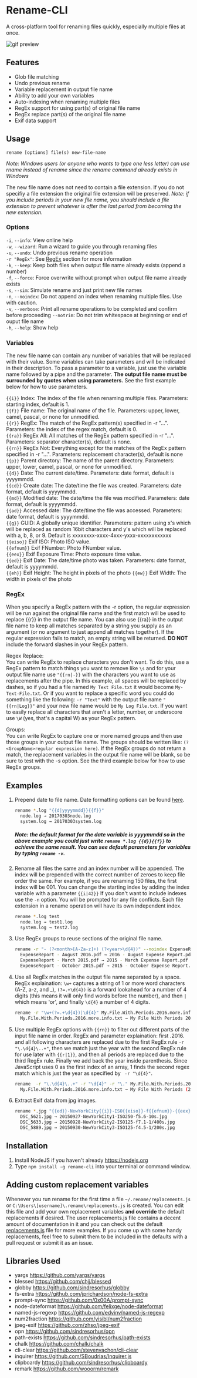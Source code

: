 # Rename-CLI
A cross-platform tool for renaming files quickly, especially multiple files at once.

![gif preview](images/rename.gif)

## Features
- Glob file matching
- Undo previous rename
- Variable replacement in output file name
- Ability to add your own variables
- Auto-indexing when renaming multiple files
- RegEx support for using part(s) of original file name
- RegEx replace part(s) of the original file name
- Exif data support

## Usage
```rename [options] file(s) new-file-name```

*Note: Windows users (or anyone who wants to type one less letter) can use rname instead of rename since the rename command already exists in Windows*

The new file name does not need to contain a file extension. If you do not specifiy a file extension the original file extension will be preserved. *Note: if you include periods in your new file name, you should include a file extension to prevent whatever is after the last period from becoming the new extension.*

### Options
 ```-i```, ```--info```: View online help    
 ```-w```, ```--wizard```: Run a wizard to guide you through renaming files    
 ```-u```, ```--undo```: Undo previous rename operation    
 ```-r "RegEx"```: See [RegEx](#regex) section for more information    
 ```-k```, ```--keep```: Keep both files when output file name already exists (append a number)    
 ```-f```, ```--force```: Force overwrite without prompt when output file name already exists    
 ```-s```, ```--sim```: Simulate rename and just print new file names    
 ```-n```, ```--noindex```: Do not append an index when renaming multiple files. Use with caution.    
 ```-v```, ```--verbose```: Print all rename operations to be completed and confirm before proceeding
 ```--notrim```: Do not trim whitespace at beginning or end of ouput file name    
 ```-h```, ```--help```: Show help

### Variables
The new file name can contain any number of variables that will be replaced with their value. Some variables can take parameters and will be indicated in their description. To pass a parameter to a variable, just use the variable name followed by a pipe and the parameter. **The output file name must be surrounded by quotes when using parameters.** See the first example below for how to use parameters.    

 ```{{i}}``` Index: The index of the file when renaming multiple files. Parameters: starting index, default is 1.    
 ```{{f}}``` File name: The original name of the file. Parameters: upper, lower, camel, pascal, or none for unmodified.    
 ```{{r}}``` RegEx: The match of the RegEx pattern(s) specified in -r "...". Parameters: the index of the regex match, default is 0.    
 ```{{ra}}``` RegEx All: All matches of the RegEx pattern specified in -r "...". Parameters: separator character(s), default is none.  
 ```{{rn}}``` RegEx Not: Everything except for the matches of the RegEx pattern specified in -r "...". Parameters: replacement character(s), default is none    
 ```{{p}}``` Parent directory: The name of the parent directory. Parameters: upper, lower, camel, pascal, or none for unmodified.    
 ```{{d}}``` Date: The current date/time. Parameters: date format, default is yyyymmdd.    
 ```{{cd}}``` Create date: The date/time the file was created. Parameters: date format, default is yyyymmdd.    
 ```{{md}}``` Modified date: The date/time the file was modified. Parameters: date format, default is yyyymmdd.    
 ```{{ad}}``` Accessed date: The date/time the file was accessed. Parameters: date format, default is yyyymmdd.    
 ```{{g}}``` GUID: A globally unique identifier. Parameters: pattern using x's which will be replaced as random 16bit characters and y's which will be replaced with a, b, 8, or 9. Default is xxxxxxxx-xxxx-4xxx-yxxx-xxxxxxxxxxxx    
 ```{{eiso}}``` Exif ISO: Photo ISO value.    
 ```{{efnum}}``` Exif FNumber: Photo FNumber value.    
 ```{{eex}}``` Exif Exposure Time: Photo exposure time value.    
 ```{{ed}}``` Exif Date: The date/time photo was taken. Parameters: date format, default is yyyymmdd.    
 ```{{eh}}``` Exif Height: The height in pixels of the photo
 ```{{ew}}``` Exif Width: The width in pixels of the photo

### RegEx
When you specify a RegEx pattern with the -r option, the regular expression will be run against the original file name and the first match will be used to replace {{r}} in the output file name. You can also use {{ra}} in the output file name to keep all matches separated by a string you supply as an argument (or no argument to just append all matches together). If the regular expression fails to match, an empty string will be returned. **DO NOT** include the forward slashes in your RegEx pattern.

 Regex Replace:    
 You can write RegEx to replace characters you don't want. To do this, use a RegEx pattern to match things you want to remove like ```\s``` and for your output file name use ```"{{rn|-}}``` with the characters you want to use as replacements after the pipe.  In this example, all spaces will be replaced by dashes, so if you had a file named ```My Text File.txt``` it would become ```My-Text-File.txt```. Or if you want to replace a specific word you could do something like the following: ```-r "Text"``` with the output file name ```"{{rn|Log}}"``` and your new file name would be ```My Log File.txt```. If you want to easily replace all characters that aren't a letter, number, or underscore use ```\W``` (yes, that's a capital W) as your RegEx pattern.

 Groups:    
 You can write RegEx to capture one or more named groups and then use those groups in your output file name. The groups should be written like: ```(?<GroupName>regular expression here)```. If the RegEx groups do not return a match, the replacement variables in the output file name will be blank, so be sure to test with the -s option. See the third example below for how to use RegEx groups.

## Examples

1. Prepend date to file name. Date formatting options can be found [here](https://github.com/felixge/node-dateformat#mask-options).

    ```sh
    rename *.log "{{d|yyyymmdd}}{{f}}"
      node.log → 20170303node.log
      system.log → 20170303system.log
    ```
    ##### *Note: the default format for the date variable is yyyymmdd so in the above example you could just write ```rename *.log {{d}}{{f}}``` to achieve the same result. You can see default parameters for variables by typing ```rename -v```.*

1. Rename all files the same and an index number will be appended. The index will be prepended with the correct number of zeroes to keep file order the same. For example, if you are renaming 150 files, the first index will be 001. You can change the starting index by adding the index variable with a parameter ```{{i|42}}``` If you don't want to include indexes use the ```-n``` option. You will be prompted for any file conflicts. Each file extension in a rename operation will have its own independent index.

    ```sh
    rename *.log test
      node.log → test1.log
      system.log → test2.log
    ```

1. Use RegEx groups to reuse sections of the original file name.

    ```sh
    rename -r "- (?<month>[A-Za-z]+) (?<year>\d{4})" --noindex ExpenseReport*.pdf "{{year}} - {{month}} Expense Report"
      ExpenseReport - August 2016.pdf → 2016 - August Expense Report.pdf
      ExpenseReport - March 2015.pdf → 2015 - March Expense Report.pdf
      ExpenseReport - October 2015.pdf → 2015 - October Expense Report.pdf
    ```

1. Use all RegEx matches in the output file name separated by a space. RegEx explaination: ```\w+``` captures a string of 1 or more word characters (A-Z, a-z, and _), ```(?=.+\d{4})``` is a forward lookahead for a number of 4 digits (this means it will only find words before the number), and then ```|``` which means 'or', and finally ```\d{4}``` a number of 4 digits.

    ```sh
    rename -r "\w+(?=.+\d{4})|\d{4}" My.File.With.Periods.2016.more.info.txt "{{ra| }}"
      My.File.With.Periods.2016.more.info.txt → My File With Periods 2016.txt
    ```

1. Use multiple RegEx options with `{{rn}}` to filter out different parts of the input file name in order. RegEx and parameter explaination: first .2016. and all following characters are replaced due to the first RegEx rule `-r "\.\d{4}\..+"`, then we match just the year with the second RegEx rule for use later with `{{r|1}}`, and then all periods are replaced due to the third RegEx rule. Finally we add back the year inside parenthesis. Since JavaScript uses 0 as the first index of an array, 1 finds the second regex match which is just the year as specified by ` -r "\d{4}"`.

    ```sh
    rename  -r "\.\d{4}\..+" -r "\d{4}" -r "\." My.File.With.Periods.2016.more.info.txt "{{rn| }}({{r|1}})"
      My.File.With.Periods.2016.more.info.txt → My File With Periods (2016).txt
    ```

1. Extract Exif data from jpg images.

    ```sh
    rename *.jpg "{{ed}}-NewYorkCity{{i}}-ISO{{eiso}}-f{{efnum}}-{{eex}}s"
      DSC_5621.jpg → 20150927-NewYorkCity1-ISO250-f5.6-10s.jpg
      DSC_5633.jpg → 20150928-NewYorkCity2-ISO125-f7.1-1/400s.jpg
      DSC_5889.jpg → 20150930-NewYorkCity3-ISO125-f4.5-1/200s.jpg
    ```

## Installation
1. Install NodeJS if you haven't already https://nodejs.org
1. Type `npm install -g rename-cli` into your terminal or command window.

## Adding custom replacement variables
Whenever you run rename for the first time a file ```~/.rename/replacements.js``` or ```C:\Users\[username]\.rename\replacements.js``` is created. You can edit this file and add your own replacement variables **and override** the default replacements if desired. The user replacements.js file contains a decent amount of documentation in it and you can check out the default [replacements.js](lib/replacements.js) file for more examples. If you come up with some handy replacements, feel free to submit them to be included in the defaults with a pull request or submit it as an issue.

## Libraries Used
- yargs https://github.com/yargs/yargs
- blessed https://github.com/chjj/blessed
- globby https://github.com/sindresorhus/globby
- fs-extra https://github.com/jprichardson/node-fs-extra
- prompt-sync https://github.com/0x00A/prompt-sync
- node-dateformat https://github.com/felixge/node-dateformat
- named-js-regexp https://github.com/edvinv/named-js-regexp
- num2fraction https://github.com/yisibl/num2fraction
- jpeg-exif https://github.com/zhso/jpeg-exif
- opn https://github.com/sindresorhus/opn
- path-exists https://github.com/sindresorhus/path-exists
- chalk https://github.com/chalk/chalk
- cli-clear https://github.com/stevenvachon/cli-clear
- inquirer https://github.com/SBoudrias/Inquirer.js
- clipboardy https://github.com/sindresorhus/clipboardy
- remark https://github.com/wooorm/remark
